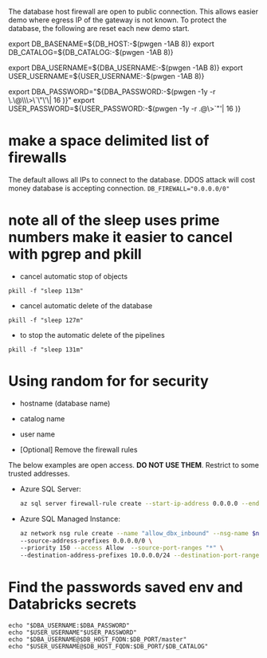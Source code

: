 The database host firewall are open to public connection.
This allows easier demo where egress IP of the gateway is not known.
To protect the database, the following are reset each new demo start.

export DB_BASENAME=${DB_HOST:-$(pwgen -1AB 8)}
export DB_CATALOG=${DB_CATALOG:-$(pwgen -1AB 8)}

export DBA_USERNAME=${DBA_USERNAME:-$(pwgen -1AB 8)}
export USER_USERNAME=${USER_USERNAME:-$(pwgen -1AB 8)}

export DBA_PASSWORD="${DBA_PASSWORD:-$(pwgen -1y -r \.\@\\\>\`\"\'\| 16 )}"
export USER_PASSWORD=${USER_PASSWORD:-$(pwgen -1y -r \.\@\\\>\`\"\'\| 16 )}

# make a space delimited list of firewalls

The default allows all IPs to connect to the database.
DDOS attack will cost money database is accepting connection.
`DB_FIREWALL="0.0.0.0/0"`

# note all of the sleep uses prime numbers make it easier to cancel with pgrep and pkill

- cancel automatic stop of objects
```
pkill -f "sleep 113m"
```
- cancel automatic delete of the database
```
pkill -f "sleep 127m"
```

- to stop the automatic delete of the pipelines
```
pkill -f "sleep 131m"
```

# Using random for for security 

- hostname (database name)
- catalog name
- user name

- [Optional] Remove the firewall rules

The below examples are open access. **DO NOT USE THEM**. Restrict to some trusted addresses.

-  Azure SQL Server:

    ```bash
    az sql server firewall-rule create --start-ip-address 0.0.0.0 --end-ip-address 255.255.255.255
    ```

- Azure SQL Managed Instance:

  ```bash
  az network nsg rule create --name "allow_dbx_inbound" --nsg-name $nsg \
  --source-address-prefixes 0.0.0.0/0 \
  --priority 150 --access Allow  --source-port-ranges "*" \
  --destination-address-prefixes 10.0.0.0/24 --destination-port-ranges 1433 3342 --direction Inbound --protocol Tcp 
  ```

# Find the passwords saved env and Databricks secrets
```
echo "$DBA_USERNAME:$DBA_PASSWORD" 
echo "$USER_USERNAME"$USER_PASSWORD"
echo "$DBA_USERNAME@$DB_HOST_FQDN:$DB_PORT/master"
echo "$USER_USERNAME@$DB_HOST_FQDN:$DB_PORT/$DB_CATALOG"
```